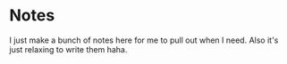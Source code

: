 # Notes
I just make a bunch of notes here for me to pull out when I need.
Also it's just relaxing to write them haha.
